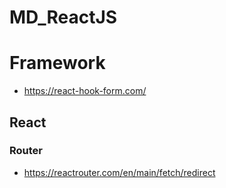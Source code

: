 # MD_ReactJS

# Framework 
- https://react-hook-form.com/

## React 
### Router
- https://reactrouter.com/en/main/fetch/redirect